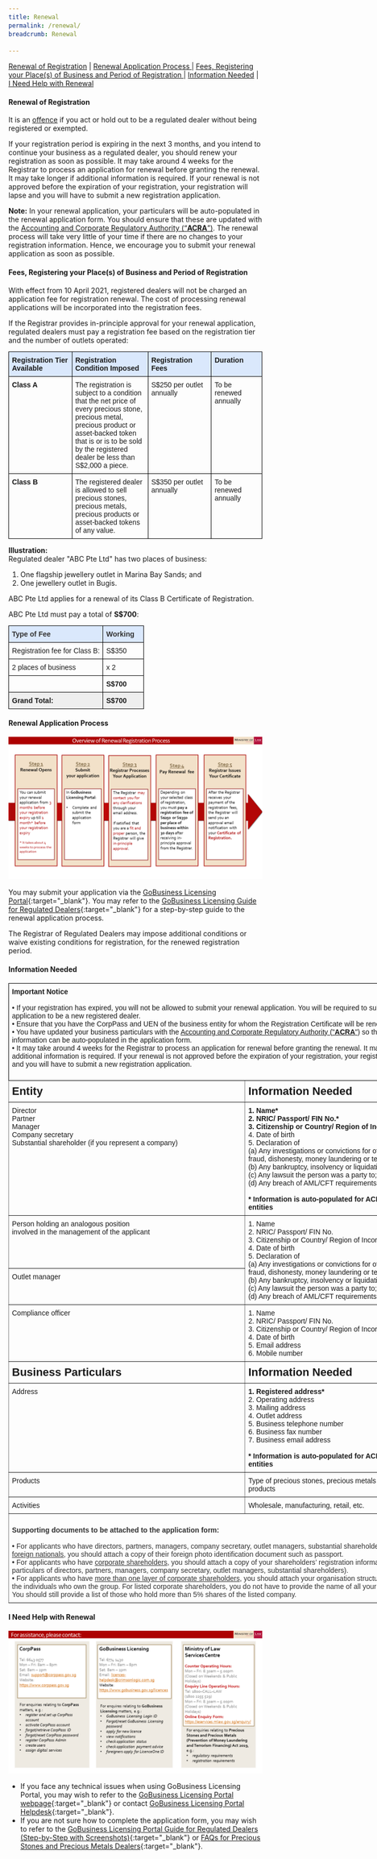 ```yaml
---
title: Renewal
permalink: /renewal/
breadcrumb: Renewal

---
```



<a href="#Renewal of Registration">Renewal of Registration</a> | <a href="#Renewal Application Process">Renewal Application Process </a> | <a href="#Fees, Registering your Place(s) of Business and Period of Registration">Fees, Registering your Place(s) of Business and Period of Registration </a> | <a href="#Information Needed">Information Needed</a> | <a href="#I Need Help with Renewal">I Need Help with Renewal </a>

#### <a id="Renewal of Registration"></a> Renewal of Registration

It is an <u>offence</u> if you act or hold out to be a regulated dealer without being registered or exempted.

If your registration period is expiring in the next 3 months, and you intend to continue your business as a regulated dealer, you should renew your registration as soon as possible. It may take around 4 weeks for the Registrar to process an application for renewal before granting the renewal. It may take longer if additional information is required. If your renewal is not approved before the expiration of your registration, your registration will lapse and you will have to submit a new registration application.

**Note:** In your renewal application, your particulars will be auto-populated in the renewal application form. You should ensure that these are updated with the [Accounting and Corporate Regulatory Authority (“**ACRA**”)](https://www.bizfile.gov.sg/). The renewal process will take very little of your time if there are no changes to your registration information. Hence, we encourage you to submit your renewal application as soon as possible.

#### <a id="Fees, Registering your Place(s) of Business and Period of Registration"></a> Fees, Registering your Place(s) of Business and Period of Registration

With effect from 10 April 2021, registered dealers will not be charged an application fee for registration renewal. The cost of processing renewal applications will be incorporated into the registration fees.

If the Registrar provides in-principle approval for your renewal application, regulated dealers must pay a registration fee based on the registration tier and the number of outlets operated:
<style type="text/css">
.tg  {border-collapse:collapse;border-spacing:0;}
.tg td{border-color:black;border-style:solid;border-width:1px;font-family:Arial, sans-serif;font-size:14px;
  overflow:hidden;padding:10px 5px;word-break:normal;}
.tg th{border-color:black;border-style:solid;border-width:1px;font-family:Arial, sans-serif;font-size:14px;
  font-weight:normal;overflow:hidden;padding:10px 5px;word-break:normal;}
.tg .tg-1wig{font-weight:bold;text-align:left;vertical-align:top}
.tg .tg-zci2{background-color:#dae8fc;font-weight:bold;text-align:left;vertical-align:top}
.tg .tg-0lax{text-align:left;vertical-align:top}
</style>
<table class="tg" style="undefined;table-layout: fixed; width: 100%">
<colgroup>
<col style="width: 25%">
<col style="width: 30%">
<col style="width: 25%">
<col style="width: 20%">
</colgroup>
<thead>
  <tr>
    <th class="tg-zci2">Registration Tier Available</th>
    <th class="tg-zci2">Registration Condition Imposed </th>
    <th class="tg-zci2">Registration Fees</th>
    <th class="tg-zci2">Duration</th>
  </tr>
</thead>
<tbody>
  <tr>
    <td class="tg-1wig" rowspan="2">Class A</td>
    <td class="tg-0lax" rowspan="2">The registration is subject to a condition that the net price of every precious stone, precious metal, precious product or asset-backed token that is or is to be sold by the registered dealer be less than S$2,000 a piece.</td>
    <td class="tg-0lax" rowspan="2">S$250 per outlet annually</td>
    <td class="tg-0lax" rowspan="2">To be renewed annually</td>
  </tr>
  <tr>
  </tr>
  <tr>
    <td class="tg-1wig" rowspan="2">Class B</td>
    <td class="tg-0lax" rowspan="2">The registered dealer is allowed to sell precious stones, precious metals, precious products or asset-backed tokens of any value.</td>
    <td class="tg-0lax" rowspan="2">S$350 per outlet annually</td>
    <td class="tg-0lax" rowspan="2">To be renewed annually</td>
  </tr>
  <tr>
  </tr>
</tbody>
</table>

**Illustration:**  
Regulated dealer "ABC Pte Ltd" has two places of business:  
  
1. One flagship jewellery outlet in Marina Bay Sands; and  
2. One jewellery outlet in Bugis.  
  
ABC Pte Ltd applies for a renewal of its Class B Certificate of Registration.  
  
ABC Pte Ltd must pay a total of **S$700**:
<style type="text/css">
.tg  {border-collapse:collapse;border-spacing:0;}
.tg td{border-color:black;border-style:solid;border-width:1px;font-family:Arial, sans-serif;font-size:14px;
  overflow:hidden;padding:10px 5px;word-break:normal;}
.tg th{border-color:black;border-style:solid;border-width:1px;font-family:Arial, sans-serif;font-size:14px;
  font-weight:normal;overflow:hidden;padding:10px 5px;word-break:normal;}
.tg .tg-cly1{text-align:left;vertical-align:middle}
.tg .tg-o8ut{background-color:#dae8fc;color:#323232;font-weight:bold;text-align:left;vertical-align:top}
.tg .tg-ekg0{background-color:#EFEFEF;font-weight:bold;text-align:left;vertical-align:top}
.tg .tg-0lax{text-align:left;vertical-align:top}
.tg .tg-yla0{font-weight:bold;text-align:left;vertical-align:middle}
</style>
<table class="tg" style="undefined;table-layout: fixed; width: 100%">
<colgroup>
<col style="width: 70%">
<col style="width: 30%">
</colgroup>
<thead>
  <tr>
    <th class="tg-o8ut">Type of Fee</th>
    <th class="tg-o8ut">Working</th>
  </tr>
</thead>
<tbody>
  <tr>
    <td class="tg-0lax">Registration fee for Class B:</td>
    <td class="tg-0lax">S$350</td>
  </tr>
  <tr>
    <td class="tg-cly1">2 places of business</td>
    <td class="tg-cly1">x 2</td>
  </tr>
  <tr>
    <td class="tg-0lax"> </td>
    <td class="tg-yla0">S$700</td>
  </tr>
  <tr>
    <td class="tg-ekg0">Grand Total:</td>
    <td class="tg-ekg0">S$700</td>
  </tr>
</tbody>
</table>

#### <a id="Renewal Application Process"></a> Renewal Application Process
<a href="/images/Overview%20of%20Renewal%20Application%20Process_20200409.pdf" target="_blank"><img src="/images/Overview%20of%20Renewal%20Application%20Process_20200409.png"></a> <br>

You may submit your application via the [GoBusiness Licensing Portal](https://www.gobusiness.gov.sg/licences){:target="_blank"}. You may refer to the [GoBusiness Licensing Guide for Regulated Dealers](/images/GoBusiness%20Licensing%20Guide%20For%20Regulated%20Dealers_ACD_20191127.pdf){:target="_blank"} for a step-by-step guide to the renewal application process.

The Registrar of Regulated Dealers may impose additional conditions or waive existing conditions for registration, for the renewed registration period.

#### <a id="Information Needed"></a> Information Needed

<style type="text/css">
.tg  {border-collapse:collapse;border-spacing:0;}
.tg td{font-family:Arial, sans-serif;font-size:14px;padding:8px 6px;border-style:solid;border-width:1px;overflow:hidden;word-break:normal;border-color:black;}
.tg th{font-family:Arial, sans-serif;font-size:14px;font-weight:normal;padding:8px 6px;border-style:solid;border-width:1px;overflow:hidden;word-break:normal;border-color:black;}
.tg .tg-73oq{border-color:#000000;text-align:left;vertical-align:top}
.tg .tg-fymr{font-weight:bold;border-color:inherit;text-align:left;vertical-align:top}
.tg .tg-0pky{border-color:inherit;text-align:left;vertical-align:top}
.tg .tg-spag{font-weight:bold;font-size:22px;border-color:inherit;text-align:left;vertical-align:top}
</style>
<table class="tg" style="undefined;table-layout: fixed; width: 850px">
<colgroup>
<col style="width: 470px">
<col style="width: 380px">
</colgroup>
  <tr>
    <th class="tg-73oq" colspan="2"><span style="font-weight:bold">Important Notice</span><br><br>
• If your registration has expired, you will not be allowed to submit your renewal application. You will be required to submit a new application to be a new registered dealer.<br>
• Ensure that you have the CorpPass and UEN of the business entity for whom the Registration Certificate will be renewed.<br>• You have updated your business particulars with the <a href="https://www.bizfile.gov.sg" target="_blank">Accounting and Corporate Regulatory Authority ("<b>ACRA</b>")</a> so that the updated information can be auto-populated in the application form.<br>
• It may take around 4 weeks for the Registrar to process an application for renewal before granting the renewal. It may take longer if additional information is required. If your renewal is not approved before the expiration of your registration, your registration will lapse and you will have to submit a new registration application.<br><br></th>
  </tr>
  <tr>
    <td class="tg-spag">Entity</td>
    <td class="tg-spag">Information Needed</td>
  </tr>
  <tr>
    <td class="tg-0pky">Director<br>Partner<br>Manager<br>Company secretary<br>Substantial shareholder (if you represent a company)</td>
    <td class="tg-0pky"><b>1. Name*</b><br><b>2. NRIC/ Passport/ FIN No.*</b><br><b>3. Citizenship or Country/ Region of Incorporation*</b><br>4. Date of birth<br>5. Declaration of<br>(a) Any investigations or convictions for offences related to fraud, dishonesty, money laundering or terrorism financing;<br>(b) Any bankruptcy, insolvency or liquidation;<br>(c) Any lawsuit the person was a party to; and<br>(d) Any breach of AML/CFT requirements<br><br><b>* Information is auto-populated for ACRA registered entities</b></td>
  </tr>
  <tr>
    <td class="tg-0pky">Person holding an analogous position<br>involved in the management of the applicant</td>
    <td class="tg-0pky" rowspan="2">1. Name<br>2. NRIC/ Passport/ FIN No.<br>3. Citizenship or Country/ Region of Incorporation<br>4. Date of birth<br>5. Declaration of<br>(a) Any investigations or convictions for offences related to fraud, dishonesty, money laundering or terrorism financing;<br>(b) Any bankruptcy, insolvency or liquidation;<br>(c) Any lawsuit the person was a party to; and<br>(d) Any breach of AML/CFT requirements</td>
  </tr>
  <tr>
    <td class="tg-0pky">Outlet manager</td>
  </tr>
  <tr>
    <td class="tg-0pky">Compliance officer</td>
    <td class="tg-0pky">1. Name<br>2. NRIC/ Passport/ FIN No.<br>3. Citizenship or Country/ Region of Incorporation<br>4. Date of birth<br>5. Email address<br>6. Mobile number</td>
  </tr>
  <tr>
    <td class="tg-spag">Business Particulars</td>
    <td class="tg-spag">Information Needed</td>
  </tr>
  <tr>
    <td class="tg-0pky">Address</td>
    <td class="tg-0pky"><b>1. Registered address*</b><br>2. Operating address<br>3. Mailing address<br>4. Outlet address<br>5. Business telephone number<br>6. Business fax number<br>7. Business email address<br><br><b>* Information is auto-populated for ACRA registered entities</b></td>
  </tr>
  <tr>
    <td class="tg-0pky">Products</td>
    <td class="tg-0pky">Type of precious stones, precious metals and precious products</td>
  </tr>
  <tr>
    <td class="tg-0pky">Activities</td>
    <td class="tg-0pky">Wholesale, manufacturing, retail, etc.</td>
  </tr>
  <tr>
    <td class="tg-0pky" colspan="2"><span style="font-weight:bold;color:rgb(51, 51, 51)"><br>Supporting documents to be attached to the application form:</span><br><br><span style="font-weight:700;color:rgb(51, 51, 51)">• </span><span style="color:rgb(51, 51, 51)">For applicants who have directors, partners, managers, company secretary, outlet managers, substantial shareholders who are </span><span style="text-decoration:underline;color:rgb(51, 51, 51)">foreign nationals,</span><span style="color:rgb(51, 51, 51)"> you should attach a copy of their foreign photo identification document such as passport.</span><br><span style="font-weight:700;color:rgb(51, 51, 51)">• </span><span style="color:rgb(51, 51, 51)">For applicants who have </span><span style="text-decoration:underline;color:rgb(51, 51, 51)">corporate shareholders</span><span style="color:rgb(51, 51, 51)">, you should attach a copy of your shareholders’ registration information (including particulars of directors, partners, managers, company secretary, outlet managers, substantial shareholders).</span><br><span style="font-weight:700;color:rgb(51, 51, 51)">• </span><span style="color:rgb(51, 51, 51)">For applicants who have </span><span style="text-decoration:underline;color:rgb(51, 51, 51)">more than one layer of corporate shareholders</span><span style="color:rgb(51, 51, 51)">, you should attach your organisation structure/ chart up till the individuals who own the group. For listed corporate shareholders, you do not have to provide  the name of all your shareholders. You should still provide a list of those who hold more than 5% shares of the listed company.</span></td>
  </tr>
</table>

#### <a id="I Need Help with Renewal"></a> I Need Help with Renewal
<a href="/images/Helplines_20191127.pdf" target="_blank"><img src="/images/Helplines_20191127.png"></a>

* If you face any technical issues when using GoBusiness Licensing Portal, you may wish to refer to the [GoBusiness Licensing Portal webpage](https://www.gobusiness.gov.sg/licences){:target="_blank"} or contact [GoBusiness Licensing Portal Helpdesk](https://www.ifaq.gov.sg/GoBusiness/apps/fcd_faqmain.aspx){:target="_blank"}.
* If you are not sure how to complete the application form, you may wish to refer to the [GoBusiness Licensing Portal Guide for Regulated Dealers (Step-by-Step with Screenshots)](/images/GoBusiness%20Licensing%20Guide%20For%20Regulated%20Dealers_ACD_20191127.pdf){:target="_blank"} or [FAQs for Precious Stones and Precious Metals Dealers](https://va.ecitizen.gov.sg/cfp/customerPages/mlaw/explorefaq.aspx){:target="_blank"}.
